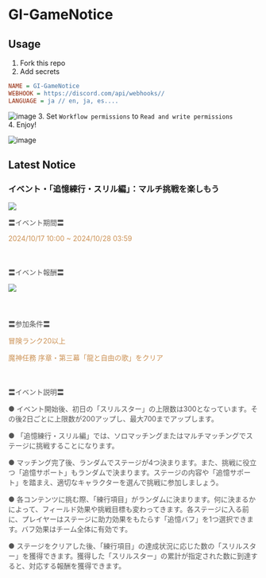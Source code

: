 # GI-GameNotice

## Usage
1. Fork this repo
2. Add secrets
```ini
NAME = GI-GameNotice
WEBHOOK = https://discord.com/api/webhooks//
LANGUAGE = ja // en, ja, es....
```
![image](https://github.com/c2t-r/GI-GameNotice/assets/80561604/63d8a4f2-9ec2-49d7-a637-44d728b2f945)
3. Set `Workflow permissions` to `Read and write permissions`  
4. Enjoy!

![image](https://github.com/c2t-r/GI-GameNotice/assets/80561604/24ec6182-cd99-4969-ab59-1d65c886077a)

## Latest Notice
<start>

### イベント・「追憶練行・スリル編」：マルチ挑戦を楽しもう
<img src="https://sdk.hoyoverse.com/upload/ann/2024/09/19/8d07e7a3f53d0dd7215156b248909dfa_5997251415619626342.png">
<p style="white-space: pre-wrap;"><span style="color:rgba(85,85,85,1)">〓イベント期間〓</span></p><p style="white-space: pre-wrap;"><t class="t_lc" contenteditable="false"><span style="color:rgba(204,146,85,1)">2024/10/17 10:00</span></t><span style="color:rgba(204,146,85,1)"> ~ </span><t class="t_lc" contenteditable="false"><span style="color:rgba(204,146,85,1)">2024/10/28 03:59</span></t></p><p style="white-space: pre-wrap; min-height: 1.5em;"></p><p style="white-space: pre-wrap;"><span style="color:rgba(85,85,85,1)">〓イベント報酬〓</span></p><p style="white-space: pre-wrap; min-height: 1.5em;"><img src="https://sdk.hoyoverse.com/upload/ann/2024/09/05/19547d2f9ec2ba7165d291222eff43a2_5762689300809115169.png" href="" style="border:none;vertical-align:middle;"></p><p style="white-space: pre-wrap; min-height: 1.5em;"></p><p style="white-space: pre-wrap;"><span style="color:rgba(85,85,85,1)">〓参加条件〓</span></p><p style="white-space: pre-wrap;"><span style="color:rgba(204,146,85,1)">冒険ランク20以上</span></p><p style="white-space: pre-wrap;"><span style="color:rgba(204,146,85,1)">魔神任務 序章・第三幕「龍と自由の歌」をクリア</span></p><p style="white-space: pre-wrap; min-height: 1.5em;"></p><p style="white-space: pre-wrap;"><span style="color:rgba(85,85,85,1)">〓イベント説明〓</span></p><p style="white-space: pre-wrap;"><span style="color:rgba(85,85,85,1)">● イベント開始後、初日の「スリルスター」の上限数は300となっています。その後2日ごとに上限数が200アップし、最大700までアップします。</span></p><p style="white-space: pre-wrap;"><span style="color:rgba(85,85,85,1)">● 「追憶練行・スリル編」では、ソロマッチングまたはマルチマッチングでステージに挑戦することになります。</span></p><p style="white-space: pre-wrap;"><span style="color:rgba(85,85,85,1)">● マッチング完了後、ランダムでステージが4つ決まります。また、挑戦に役立つ「追憶サポート」もランダムで決まります。ステージの内容や「追憶サポート」を踏まえ、適切なキャラクターを選んで挑戦に参加しましょう。</span></p><p style="white-space: pre-wrap;"><span style="color:rgba(85,85,85,1)">● 各コンテンツに挑む際、「練行項目」がランダムに決まります。何に決まるかによって、フィールド効果や挑戦目標も変わってきます。各ステージに入る前に、プレイヤーはステージに助力効果をもたらす「追憶バフ」を1つ選択できます。バフ効果はチーム全体に有効です。</span></p><p style="white-space: pre-wrap;"><span style="color:rgba(85,85,85,1)">● ステージをクリアした後、「練行項目」の達成状況に応じた数の「スリルスター」を獲得できます。獲得した「スリルスター」の累計が指定された数に到達すると、対応する報酬を獲得できます。</span></p>

<end>
